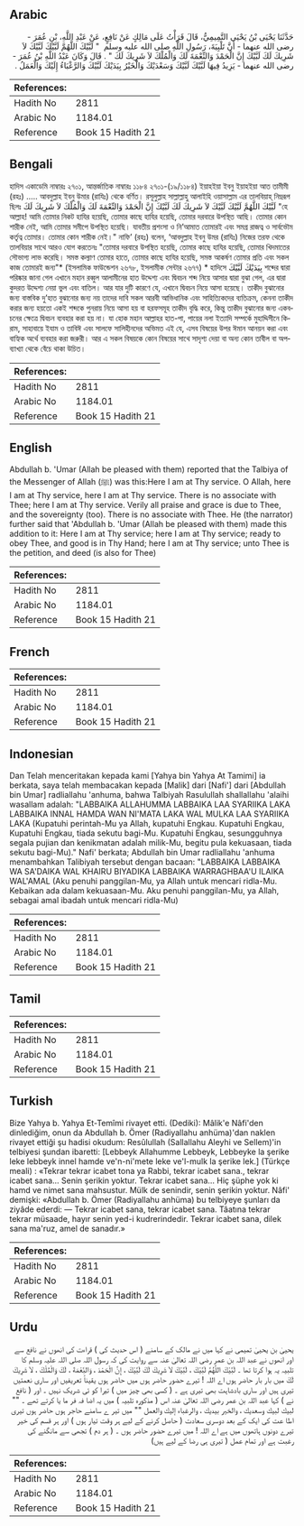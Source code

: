 ## Arabic


<div dir="rtl" lang="ar" style={{fontSize:'larger',backgroundColor:'#f8f9fa',padding:20}}>
حَدَّثَنَا يَحْيَى بْنُ يَحْيَى التَّمِيمِيُّ، قَالَ قَرَأْتُ عَلَى مَالِكٍ عَنْ نَافِعٍ، عَنْ عَبْدِ اللَّهِ، بْنِ عُمَرَ - رضى الله عنهما - أَنَّ تَلْبِيَةَ، رَسُولِ اللَّهِ صلى الله عليه وسلم ‏ "‏ لَبَّيْكَ اللَّهُمَّ لَبَّيْكَ لَبَّيْكَ لاَ شَرِيكَ لَكَ لَبَّيْكَ إِنَّ الْحَمْدَ وَالنِّعْمَةَ لَكَ وَالْمُلْكَ لاَ شَرِيكَ لَكَ ‏"‏ ‏.‏ قَالَ وَكَانَ عَبْدُ اللَّهِ بْنُ عُمَرَ - رضى الله عنهما - يَزِيدُ فِيهَا لَبَّيْكَ لَبَّيْكَ وَسَعْدَيْكَ وَالْخَيْرُ بِيَدَيْكَ لَبَّيْكَ وَالرَّغْبَاءُ إِلَيْكَ وَالْعَمَلُ ‏.‏
</div>
<div style={{backgroundColor:'#f8f9fa',padding:20, marginBottom: 10}}><table> <thead> <tr> <th>References:</th> <th></th> </tr> </thead> <tbody><tr><td>Hadith No</td><td>2811</td></tr><tr><td>Arabic No</td><td>1184.01</td></tr><tr><td>Reference</td><td>Book 15 Hadith 21</td></tr></tbody></table></div>

## Bengali


<div dir="ltr" lang="bn" style={{fontSize:'larger',backgroundColor:'#f8f9fa',padding:20}}>
হাদিস একাডেমি নাম্বারঃ ২৭০১, আন্তর্জাতিক নাম্বারঃ ১১৮৪ ২৭০১-(১৯/১১৮৪) ইয়াহইয়া ইবনু ইয়াহইয়া আত তামীমী (রহঃ) ..... আবদুল্লাহ ইবনু উমার (রাযিঃ) থেকে বর্ণিত। রসূলুল্লাহ সাল্লাল্লাহু আলাইহি ওয়াসাল্লাম এর তালবিয়াহ্ নিম্নরূপ ছিলঃ لَبَّيْكَ اللَّهُمَّ لَبَّيْكَ لَبَّيْكَ لاَ شَرِيكَ لَكَ لَبَّيْكَ إِنَّ الْحَمْدَ وَالنِّعْمَةَ لَكَ وَالْمُلْكَ لاَ شَرِيكَ لَكَ "হে আল্লাহ! আমি তোমার নিকট হাযির হয়েছি, তোমার কাছে হাযির হয়েছি, তোমার দরবারে উপস্থিত আছি। তোমার কোন শারীক নেই, আমি তোমার সমীপে উপস্থিত হয়েছি। যাবতীয় প্রশংসা ও নি’আমাত তোমারই এবং সমগ্র রাজত্ব ও সার্বভৌম কর্তৃত্ব তোমার। তোমার কোন শারীক নেই।" নাফি’ (রহঃ) বলেন, ‘আবদুল্লাহ ইবনু উমর (রাযিঃ) নিজের তরফ থেকে তালবিয়ার সাথে আরও যোগ করতেনঃ "তোমার দরবারে উপস্থিত হয়েছি, তোমার কাছে হাযির হয়েছি, তোমার খিদমাতের সৌভাগ্য লাভ করেছি। সমস্ত কল্যাণ তোমার হাতে, তোমার কাছে হাযির হয়েছি, সমস্ত আকর্ষণ তোমার প্রতি এবং সকল কাজ তোমারই জন্য"* (ইসলামিক ফাউন্ডেশন ২৬৭৮, ইসলামীক সেন্টার ২৬৭৭) * হাদিসে بِيَدَيْكَ لَبَّيْكَ শব্দের দ্বারা পরিষ্কার জানা গেল এখানে মহান রব্বুল আলামীনের হাত উদ্দেশ্য এবং দ্বিবচন শব্দ নিয়ে আসার দ্বারা বুঝা গেল, এর দ্বারা কুদরত উদ্দেশ্য নেয়া ভুল এবং বাতিল। আর যার দুটি কারণে যে, এখানে দ্বিবচন নিয়ে আসা হয়েছে। তাকীদ বুঝানোর জন্য বাস্তবিক দু’হাত বুঝানোর জন্য নয় তাদের দাবি সকল আরবী আভিধানিক এবং সাহিত্যিকদের ব্যতিক্রম, কেননা তাকীদ করার জন্য হয়তো একই শব্দকে পুনরায় নিয়ে আসা হয় বা হরফসমূহ তাকীদ বৃদ্ধি করে, কিন্তু তাকীদ বুঝানোর জন্য একবচনের ক্ষেত্রে দ্বিবচন ব্যবহার করা হয় না। যা হোক মহান আল্লাহর হাত-পা, পায়ের নলা ইত্যাদি সম্পর্কে মুহাদ্দিসীনে কিরাম, সাহাবায়ে ইযাম ও তাবিঈ এবং সালফে সালিহীনদের অভিমত এই যে, এসব বিষয়ের উপর ঈমান আনয়ন করা এবং বাহ্যিক অর্থে ব্যবহার করা জরুরী। আর এ সকল বিষয়কে কোন বিষয়ের সাথে সাদৃশ্য দেয়া বা অন্য কোন তাবীল বা অপব্যাখ্যা থেকে বেঁচে থাকা উচিত।
</div>
<div style={{backgroundColor:'#f8f9fa',padding:20, marginBottom: 10}}><table> <thead> <tr> <th>References:</th> <th></th> </tr> </thead> <tbody><tr><td>Hadith No</td><td>2811</td></tr><tr><td>Arabic No</td><td>1184.01</td></tr><tr><td>Reference</td><td>Book 15 Hadith 21</td></tr></tbody></table></div>

## English


<div dir="ltr" lang="en" style={{fontSize:'larger',backgroundColor:'#f8f9fa',padding:20}}>
Abdullah b. 'Umar (Allah be pleased with them) reported that the Talbiya of the Messenger of Allah (ﷺ) was this:Here I am at Thy service. O Allah, here I am at Thy service, here I am at Thy service. There is no associate with Thee; here I am at Thy service. Verily all praise and grace is due to Thee, and the sovereignty (too). There is no associate with Thee. He (the narrator) further said that 'Abdullah b. 'Umar (Allah be pleased with them) made this addition to it: Here I am at Thy service; here I am at Thy service; ready to obey Thee, and good is in Thy Hand; here I am at Thy service; unto Thee is the petition, and deed (is also for Thee)
</div>
<div style={{backgroundColor:'#f8f9fa',padding:20, marginBottom: 10}}><table> <thead> <tr> <th>References:</th> <th></th> </tr> </thead> <tbody><tr><td>Hadith No</td><td>2811</td></tr><tr><td>Arabic No</td><td>1184.01</td></tr><tr><td>Reference</td><td>Book 15 Hadith 21</td></tr></tbody></table></div>

## French


<div dir="ltr" lang="fr" style={{fontSize:'larger',backgroundColor:'#f8f9fa',padding:20}}>

</div>
<div style={{backgroundColor:'#f8f9fa',padding:20, marginBottom: 10}}><table> <thead> <tr> <th>References:</th> <th></th> </tr> </thead> <tbody><tr><td>Hadith No</td><td>2811</td></tr><tr><td>Arabic No</td><td>1184.01</td></tr><tr><td>Reference</td><td>Book 15 Hadith 21</td></tr></tbody></table></div>

## Indonesian


<div dir="ltr" lang="id" style={{fontSize:'larger',backgroundColor:'#f8f9fa',padding:20}}>
Dan Telah menceritakan kepada kami [Yahya bin Yahya At Tamimi] ia berkata, saya telah membacakan kepada [Malik] dari [Nafi'] dari [Abdullah bin Umar] radliallahu 'anhuma, bahwa Talbiyah Rasulullah shallallahu 'alaihi wasallam adalah: "LABBAIKA ALLAHUMMA LABBAIKA LAA SYARIIKA LAKA LABBAIKA INNAL HAMDA WAN NI'MATA LAKA WAL MULKA LAA SYARIIKA LAKA (Kupatuhi perintah-Mu ya Allah, kupatuhi Engkau. Kupatuhi Engkau, Kupatuhi Engkau, tiada sekutu bagi-Mu. Kupatuhi Engkau, sesungguhnya segala pujian dan kenikmatan adalah milik-Mu, begitu pula kekuasaan, tiada sekutu bagi-Mu)." Nafi' berkata; Abdullah bin Umar radliallahu 'anhuma menambahkan Talibiyah tersebut dengan bacaan: "LABBAIKA LABBAIKA WA SA'DAIKA WAL KHAIRU BIYADIKA LABBAIKA WARRAGHBAA'U ILAIKA WAL'AMAL (Aku penuhi panggilan-Mu, ya Allah untuk mencari ridla-Mu. Kebaikan ada dalam kekuasaan-Mu. Aku penuhi panggilan-Mu, ya Allah, sebagai amal ibadah untuk mencari ridla-Mu)
</div>
<div style={{backgroundColor:'#f8f9fa',padding:20, marginBottom: 10}}><table> <thead> <tr> <th>References:</th> <th></th> </tr> </thead> <tbody><tr><td>Hadith No</td><td>2811</td></tr><tr><td>Arabic No</td><td>1184.01</td></tr><tr><td>Reference</td><td>Book 15 Hadith 21</td></tr></tbody></table></div>

## Tamil


<div dir="ltr" lang="ta" style={{fontSize:'larger',backgroundColor:'#f8f9fa',padding:20}}>

</div>
<div style={{backgroundColor:'#f8f9fa',padding:20, marginBottom: 10}}><table> <thead> <tr> <th>References:</th> <th></th> </tr> </thead> <tbody><tr><td>Hadith No</td><td>2811</td></tr><tr><td>Arabic No</td><td>1184.01</td></tr><tr><td>Reference</td><td>Book 15 Hadith 21</td></tr></tbody></table></div>

## Turkish


<div dir="ltr" lang="tr" style={{fontSize:'larger',backgroundColor:'#f8f9fa',padding:20}}>
Bize Yahya b. Yahya Et-Temîmi rivayet etti. (Dediki): Mâlik'e Nâfi'den dinlediğim, onun da Abdullah b. Ömer (Radiyallahu anhüma)'dan naklen rivayet ettiği şu hadisi okudum: Resûlullah (Sallallahu Aleyhi ve Sellem)'in telbiyesi şundan ibaretti: [Lebbeyk Allahumme Lebbeyk, Lebbeyke la şerike leke lebbeyk innel hamde ve'n-ni'mete leke ve'l-mulk la şerike lek.] (Türkçe meali) : «Tekrar tekrar icabet tona ya Rabbi, tekrar icabet sana., tekrar icabet sana... Senin şerikin yoktur. Tekrar icabet sana... Hiç şüphe yok ki hamd ve nimet sana mahsustur. Mülk de senindir, senin şerikin yoktur. Nâfi' demişki: «Abdullah b. Ömer (Radiyallahu anhüma) bu telbiyeye şunları da ziyâde ederdi: — Tekrar icabet sana, tekrar icabet sana. Tâatına tekrar tekrar müsaade, hayır senin yed-i kudrerindedir. Tekrar icabet sana, dilek sana ma'ruz, amel de sanadır.»
</div>
<div style={{backgroundColor:'#f8f9fa',padding:20, marginBottom: 10}}><table> <thead> <tr> <th>References:</th> <th></th> </tr> </thead> <tbody><tr><td>Hadith No</td><td>2811</td></tr><tr><td>Arabic No</td><td>1184.01</td></tr><tr><td>Reference</td><td>Book 15 Hadith 21</td></tr></tbody></table></div>

## Urdu


<div dir="rtl" lang="ur" style={{fontSize:'larger',backgroundColor:'#f8f9fa',padding:20}}>
یحییٰ بن یحییٰ تمیمی نے کہا میں نے مالک کے سامنے ( اس حدیث کی ) قراءت کی انھوں نے نافع سے اور انھوں نے عبد اللہ بن عمر رضی اللہ تعالیٰ عنہ سے روایت کی کہ رسول اللہ صلی اللہ علیہ وسلم کا تلبیہ یہ ہوا کرتا تھا ۔ لَبَّيْكَ اللَّهُمَّ لَبَّيْكَ ، لَبَّيْكَ لاَ شَرِيكَ لَكَ لَبَّيْكَ ، إِنَّ الْحَمْدَ ، وَالنِّعْمَةَ ، لَكَ وَالْمُلْكَ ، لاَ شَرِيكَ لَكَ میں بار بار حاضر ہوں اے اللہ ! تیرے حضور حاضر ہوں میں حاضر ہوں یقیناً تعریفیں اور ساری نعمتیں تیری ہیں اور ساری بادشاہت بھی تیری ہے ۔ ( کسی بھی چیز میں ) تیرا کو ئی شریک نہیں ۔ اور ( نافع نے ) کہا عبد اللہ بن عمر رضی اللہ تعالیٰ عنہ اس ( مذکورہ تلبیہ ) میں یہ اضا فہ فر ما یا کرتے تھے ۔ "" لبيك لبيك وسعديك ، والخير بيديك ، والرغباء إليك والعمل "" میں تیر ے سامنے حاجر ہوں حاضر ہوں تیری اطا عت کی ایک کے بعد دوسری سعادت ( حاصل کرنے کے لیے ہر وقت تیار ہوں ) اور ہر قسم کی خیر تیرے دونوں ہاتھوں میں ہے اے اللہ ! میں تیرے حضور حاضر ہوں ۔ ( ہر دم ) تجھی سے مانگنے کی رغبت ہے اور تمام عمل ( تیری ہی رضا کے لیے ہیں)
</div>
<div style={{backgroundColor:'#f8f9fa',padding:20, marginBottom: 10}}><table> <thead> <tr> <th>References:</th> <th></th> </tr> </thead> <tbody><tr><td>Hadith No</td><td>2811</td></tr><tr><td>Arabic No</td><td>1184.01</td></tr><tr><td>Reference</td><td>Book 15 Hadith 21</td></tr></tbody></table></div>